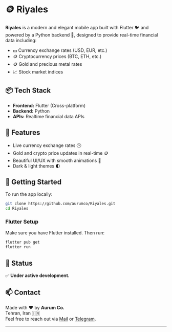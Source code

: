 # 🪙 Riyales

**Riyales** is a modern and elegant mobile app built with Flutter 🐦 and powered by a Python backend 🐍, designed to provide real-time financial data including:

- 💵 Currency exchange rates (USD, EUR, etc.)
- 🪙 Cryptocurrency prices (BTC, ETH, etc.)
- 🪙 Gold and precious metal rates
- 📈 Stock market indices

## 📦 Tech Stack

- **Frontend:** Flutter (Cross-platform)
- **Backend:** Python
- **APIs:** Realtime financial data APIs

## 🚀 Features

- Live currency exchange rates 🕒  
- Gold and crypto price updates in real-time 🪙  
- Beautiful UI/UX with smooth animations 🌈  
- Dark & light themes 🌓  

## 📲 Getting Started

To run the app locally:

```bash
git clone https://github.com/aurumco/Riyales.git
cd Riyales
```

### Flutter Setup

Make sure you have Flutter installed. Then run:

```bash
flutter pub get
flutter run
```

## 🧪 Status

✅ **Under active development.**

## 📫 Contact

Made with ❤️ by **Aurum Co.**  
Tehran, Iran 🇮🇷  
Feel free to reach out via [Mail](mailto:mozvfvri@gmail.com) or [Telegram](https://t.me/mozvfvri/).

---
